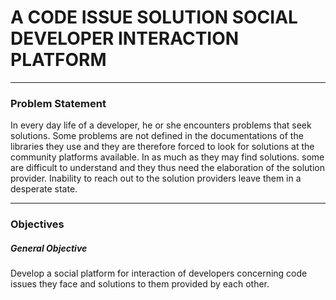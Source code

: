 # A CODE ISSUE SOLUTION SOCIAL DEVELOPER INTERACTION PLATFORM

***

### Problem Statement

In every day life of a developer, he or she encounters problems that seek solutions. Some problems are not defined in the documentations of the libraries they use and they are therefore forced to look for solutions at the community platforms available. In as much as they may find solutions. some are difficult to understand and they thus need the elaboration of the solution provider. Inability to reach out to the solution providers leave them in a desperate state.

***

### Objectives

##### General Objective

Develop a social platform for interaction of developers concerning code issues they face and solutions to them provided by each other.
